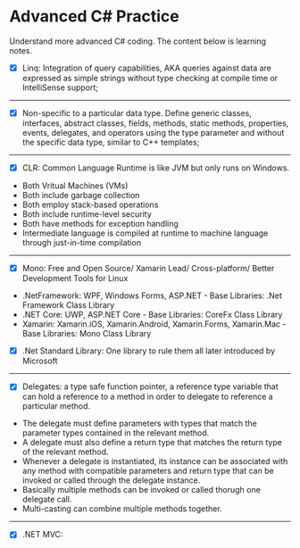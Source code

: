# Advanced C# Practice

Understand more advanced C# coding.
The content below is learning notes.

- [x] Linq: Integration of query capabilities, AKA queries against data are expressed as simple strings without type checking at compile time or IntelliSense support;

---
 
- [x] Non-specific to a particular data type. Define generic classes, interfaces, abstract classes, fields, methods, static methods, properties, events, delegates, and operators using the type parameter and without the specific data type, similar to C++ templates;

---

- [x] CLR: Common Language Runtime is like JVM but only runs on Windows.
- Both Vritual Machines (VMs)
- Both include garbage collection
- Both employ stack-based operations
- Both include runtime-level security
- Both have methods for exception handling
- Intermediate language is compiled at runtime to machine language through just-in-time compilation

---

- [x] Mono: Free and Open Source/ Xamarin Lead/ Cross-platform/ Better Development Tools for Linux
- .NetFramework: WPF, Windows Forms, ASP.NET - Base Libraries: .Net Framework Class Library
- .NET Core: UWP, ASP.NET Core - Base Libraries: CoreFx Class Library
- Xamarin: Xamarin.iOS, Xamarin.Android, Xamarin.Forms, Xamarin.Mac - Base Libraries: Mono Class Library
- [x] .Net Standard Library: One library to rule them all later introduced by Microsoft

---

- [x] Delegates: a type safe function pointer, a reference type variable that can hold a reference to a method in order to delegate to reference a particular method.
- The delegate must define parameters with types that match the parameter types contained in the relevant method.
- A delegate must also define a return type that matches the return type of the relevant method.
- Whenever a delegate is instantiated, its instance can be associated with any method with compatible parameters and return type that can be invoked or called through the delegate instance.
- Basically multiple methods can be invoked or called thorugh one delegate call.
- Multi-casting can combine multiple methods together.

---

- [X] .NET MVC: 